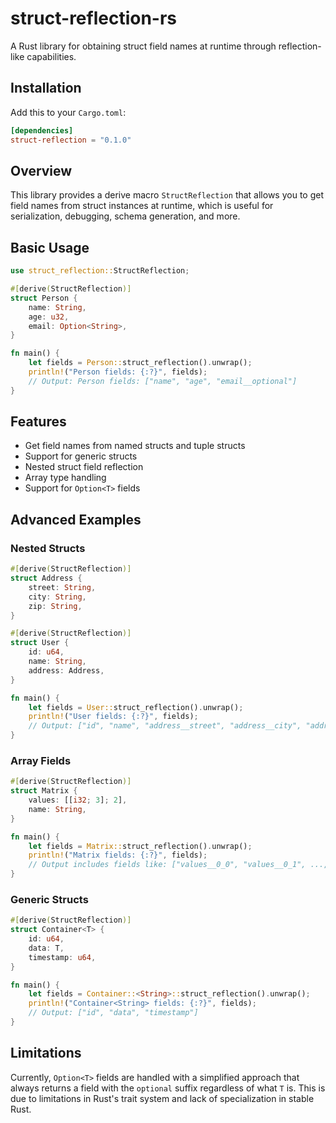 # struct-reflection-rs

A Rust library for obtaining struct field names at runtime through reflection-like capabilities.

## Installation

Add this to your `Cargo.toml`:

```toml
[dependencies]
struct-reflection = "0.1.0"
```

## Overview

This library provides a derive macro `StructReflection` that allows you to get field names from struct instances at runtime, which is useful for serialization, debugging, schema generation, and more.

## Basic Usage

```rust
use struct_reflection::StructReflection;

#[derive(StructReflection)]
struct Person {
    name: String,
    age: u32,
    email: Option<String>,
}

fn main() {
    let fields = Person::struct_reflection().unwrap();
    println!("Person fields: {:?}", fields);
    // Output: Person fields: ["name", "age", "email__optional"]
}
```

## Features

- Get field names from named structs and tuple structs
- Support for generic structs
- Nested struct field reflection
- Array type handling
- Support for `Option<T>` fields

## Advanced Examples

### Nested Structs

```rust
#[derive(StructReflection)]
struct Address {
    street: String,
    city: String,
    zip: String,
}

#[derive(StructReflection)]
struct User {
    id: u64,
    name: String,
    address: Address,
}

fn main() {
    let fields = User::struct_reflection().unwrap();
    println!("User fields: {:?}", fields);
    // Output: ["id", "name", "address__street", "address__city", "address__zip"]
}
```

### Array Fields

```rust
#[derive(StructReflection)]
struct Matrix {
    values: [[i32; 3]; 2],
    name: String,
}

fn main() {
    let fields = Matrix::struct_reflection().unwrap();
    println!("Matrix fields: {:?}", fields);
    // Output includes fields like: ["values__0_0", "values__0_1", ..., "name"]
}
```

### Generic Structs

```rust
#[derive(StructReflection)]
struct Container<T> {
    id: u64,
    data: T,
    timestamp: u64,
}

fn main() {
    let fields = Container::<String>::struct_reflection().unwrap();
    println!("Container<String> fields: {:?}", fields);
    // Output: ["id", "data", "timestamp"]
}
```

## Limitations

Currently, `Option<T>` fields are handled with a simplified approach that always returns a field with the `optional` suffix regardless of what `T` is. This is due to limitations in Rust's trait system and lack of specialization in stable Rust.
